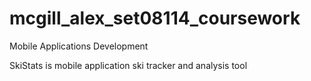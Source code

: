 # mcgill_alex_set08114_coursework
Mobile Applications Development


SkiStats is mobile application ski tracker and analysis tool

